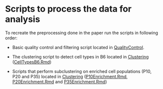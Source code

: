 # Scripts to process the data for analysis

To recreate the preprocessing done in the paper run the scripts in following order:

* Basic quality control and filtering script located in [QualityControl](../../master/Preprocessing/QualityControl/).

* The clustering script to detect cell types in B6 located in [Clustering](../../master/Preprocessing/Clustering/) ([CellTypesB6.Rmd](../../master/Preprocessing/Clustering/CellTypesB6.Rmd))

* Scripts that perform subclustering on enriched cell populations (P10, P20 and P35) located in [Clustering](../../master/Preprocessing/Clustering/) ([P10Enrichment.Rmd](../../master/Preprocessing/Clustering/P10Enrichment.Rmd), [P20Enrichment.Rmd](../../master/Preprocessing/Clustering/P20Enrichment.Rmd)  and [P35Enrichment.Rmd](../../master/Preprocessing/Clustering/P35Enrichment.Rmd))

